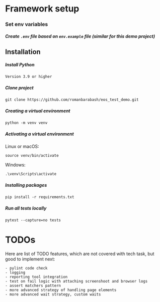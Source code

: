 # Framework setup

### Set env variables
##### Create `.env` file based on `env.example` file (similar for this demo project)

## Installation
##### Install Python
```
Version 3.9 or higher
```
##### Clone project
```
git clone https://github.com/romanbarabash/eos_test_demo.git
```
##### Creating a virtual environment
```
python -m venv venv
```
##### Activating a virtual environment  
Linux or macOS:
```
source venv/bin/activate
```
Windows:
```
.\venv\Scripts\activate
```
##### Installing packages
```
pip install -r requirements.txt
```

##### Run all tests locally

```
pytest --capture=no tests
```

# TODOs
Here are list of TODO features, which are not covered with tech task, 
but good to implement next:
```
- pylint code check
- logging
- reporting tool integration
- test on fail logic with attaching screenshoot and browser logs
- assert matchers pattern
- more advanced strategy of handling page elements
- more advanced wait strategy, custom waits


```



